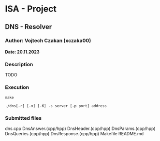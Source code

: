 # ISA - Project
## DNS - Resolver
### Author: Vojtech Czakan (xczaka00)
#### Date: 20.11.2023

### Description
TODO

### Execution
`make`

`./dns[-r] [-x] [-6] -s server [-p port] address`

### Submitted files
dns.cpp
DnsAnswer.(cpp/hpp)
DnsHeader.(cpp/hpp)
DnsParams.(cpp/hpp)
DnsQueries.(cpp/hpp)
DnsResponse.(cpp/hpp)
Makefile
README.md